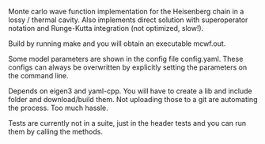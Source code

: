 Monte carlo wave function implementation for the Heisenberg chain in a lossy / thermal cavity. Also implements direct solution with superoperator notation and Runge-Kutta integration (not optimized, slow!).

Build by running make and you will obtain an executable mcwf.out.

Some model parameters are shown in the config file config.yaml. These configs can always be overwritten by explicitly setting the parameters on the command line.

Depends on eigen3 and yaml-cpp. You will have to create a lib and include folder and download/build them. Not uploading those to a git are automating the process. Too much hassle.

Tests are currently not in a suite, just in the header tests and you can run them by calling the methods.